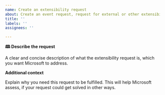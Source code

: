 ```yaml
---
name: Create an extensibility request
about: Create an event request, request for external or other extensibility request, Microsoft should process.
title: ''
labels: ''
assignees: ''

---
```


**🕮 Describe the request**

A clear and concise description of what the extensibility request is, which you want Microsoft to address.


**Additional context**

Explain why you need this request to be fulfilled. This will help Microsoft assess, if your request could get solved in other ways.
